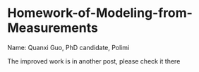 # Homework-of-Modeling-from-Measurements
Name: Quanxi Guo, PhD candidate, Polimi

The improved work is in another post, please check it there

